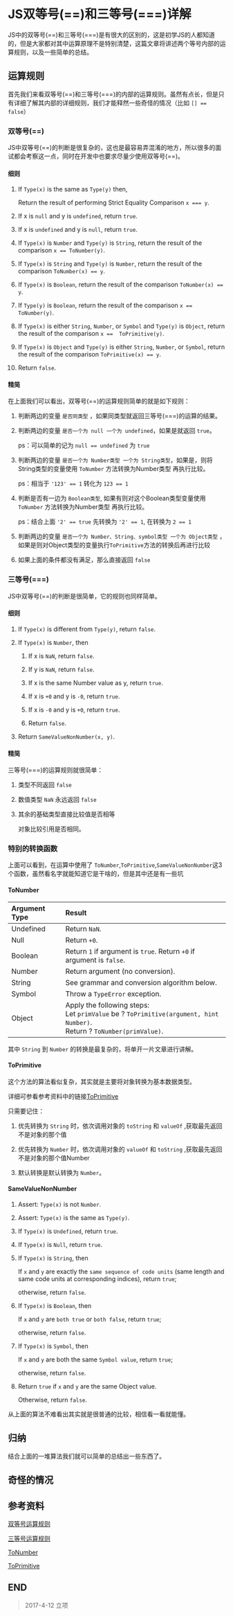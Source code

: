 # JS双等号(==)和三等号(===)详解

JS中的双等号(==)和三等号(===)是有很大的区别的，这是初学JS的人都知道的，但是大家都对其中运算原理不是特别清楚，这篇文章将讲述两个等号内部的运算规则，以及一些简单的总结。

## 运算规则

首先我们来看双等号(==)和三等号(===)的内部的运算规则。虽然有点长，但是只有详细了解其内部的详细规则，我们才能释然一些奇怪的情况（比如 `[] == false`）

### 双等号(==)

JS中双等号(==)的判断是很复杂的，这也是最容易弄混淆的地方，所以很多的面试都会考察这一点，同时在开发中也要求尽量少使用双等号(==)。

#### 细则

1.  If `Type(x)` is the same as `Type(y)` then,

    Return the result of performing Strict Equality Comparison `x === y`.

2.  If x is `null` and y is `undefined`, return `true`.

3.  If x is `undefined` and y is `null`, return `true`.

4.  If `Type(x)` is `Number` and `Type(y)` is `String`, return the result of the comparison `x == ToNumber(y)`.

5.  If `Type(x)` is `String` and `Type(y)` is `Number`, return the result of the comparison `ToNumber(x) == y`.

6.  If `Type(x)` is `Boolean`, return the result of the comparison `ToNumber(x) == y`.

7.  If `Type(y)` is `Boolean`, return the result of the comparison `x == ToNumber(y)`.

8.  If `Type(x)` is either `String`, `Number`, or `Symbol` and `Type(y)` is `Object`, return the result of the comparison `x ==  ToPrimitive(y)`.

9.  If `Type(x)` is `Object` and `Type(y)` is either `String`, `Number`, or `Symbol`, return the result of the comparison `ToPrimitive(x) == y`.

10. Return `false`.

#### 精简

在上面我们可以看出，双等号(==)的运算规则简单的就是如下规则：

1.  判断两边的变量 `是否同类型` ，如果同类型就返回三等号(===)的运算的结果。

2.  判断两边的变量 `是否一个为 null 一个为 undefined`，如果是就返回 `true`。

    ps：可以简单的记为 `null == undefined` 为 `true`

3.  判断两边的变量 `是否一个为 Number类型 一个为 String类型`，如果是，则将String类型的变量使用 `ToNumber` 方法转换为Number类型 再执行比较。

    ps：相当于 `'123' == 1` 转化为 `123 == 1`

4.  判断是否有一边为 `Boolean类型`, 如果有则对这个Boolean类型变量使用 `ToNumber` 方法转换为Number类型 再执行比较。

    ps：结合上面 `'2' == true` 先转换为 `'2' == 1`, 在转换为 `2 == 1`

5.  判断两边的变量 `是否一个为 Number、String、symbol类型 一个为 Object类型` ，如果是则对Object类型的变量执行`ToPrimitive`方法的转换后再进行比较

6.  如果上面的条件都没有满足，那么直接返回 `false`

### 三等号(===)

JS中双等号(==)的判断是很简单，它的规则也同样简单。

#### 细则

1.  If `Type(x)` is different from `Type(y)`, return `false`.

2.  If `Type(x)` is `Number`, then

    1.  If x is `NaN`, return `false`.

    2.  If y is `NaN`, return `false`.

    3.  If x is the same Number value as y, return `true`.

    4.  If x is `+0` and y is `-0`, return `true`.

    5.  If x is `-0` and y is `+0`, return `true`.

    6.  Return `false`.

3.  Return `SameValueNonNumber(x, y)`.


#### 精简

三等号(===)的运算规则就很简单：

1.  类型不同返回 `false`

2.  数值类型 `NaN` 永远返回 `false`

3.  其余的基础类型直接比较值是否相等

    对象比较引用是否相同。

### 特别的转换函数

上面可以看到，在运算中使用了 `ToNumber`,`ToPrimitive`,`SameValueNonNumber`这3个函数，虽然看名字就能知道它是干啥的，但是其中还是有一些坑

#### ToNumber

|Argument Type   |	Result
|:--             |:--
|Undefined	     |Return `NaN`.
|Null	         |Return `+0`.
|Boolean	     |Return `1` if argument is `true`. Return `+0` if argument is `false`.
|Number	         |Return argument (no conversion).
|String	         |See grammar and conversion algorithm below.
|Symbol	         |Throw a `TypeError` exception.
|Object          |Apply the following steps:<br>Let `primValue` be ? `ToPrimitive(argument, hint Number)`.<br>Return ? `ToNumber(primValue)`.

其中 `String` 到 `Number` 的转换是最复杂的，将单开一片文章进行讲解。

#### ToPrimitive

这个方法的算法看似复杂，其实就是主要将对象转换为基本数据类型。

详细可参看参考资料中的链接[ToPrimitive](http://www.ecma-international.org/ecma-262/7.0/#sec-strict-equality-comparison)

只需要记住：

1.  优先转换为 `String` 时，依次调用对象的 `toString` 和 `valueOf` ,获取最先返回不是对象的那个值

2.  优先转换为 `Number` 时，依次调用对象的 `valueOf` 和 `toString` ,获取最先返回不是对象的那个值Number

3.  默认转换是默认转换为 `Number`。

#### SameValueNonNumber

1.  Assert: `Type(x)` is not `Number`.

2.  Assert: `Type(x)` is the same as `Type(y)`.

3.  If `Type(x)` is `Undefined`, return `true`.

4.  If `Type(x)` is `Null`, return `true`.

5.  If `Type(x)` is `String`, then

    If `x` and `y` are exactly the `same sequence of code units` (same length and same code units at corresponding indices), return `true`;

    otherwise, return `false`.

6.  If `Type(x)` is `Boolean`, then

    If `x` and `y` are `both true` or `both false`, return `true`;

    otherwise, return `false`.

7.  If `Type(x)` is `Symbol`, then

    If `x` and `y` are both the same `Symbol value`, return `true`;

    otherwise, return `false`.

8.  Return `true` if `x` and `y` are the same Object value.

    Otherwise, return `false`.

从上面的算法不难看出其实就是很普通的比较，相信看一看就能懂。

## 归纳

结合上面的一堆算法我们就可以简单的总结出一些东西了。

## 奇怪的情况

## 参考资料

[双等号运算规则](http://www.ecma-international.org/ecma-262/7.0/#sec-abstract-relational-comparison)

[三等号运算规则](http://www.ecma-international.org/ecma-262/7.0/#sec-abstract-equality-comparison)

[ToNumber](http://www.ecma-international.org/ecma-262/7.0/#sec-abstract-equality-comparison)

[ToPrimitive](http://www.ecma-international.org/ecma-262/7.0/#sec-strict-equality-comparison)



## END

>   2017-4-12   立项
